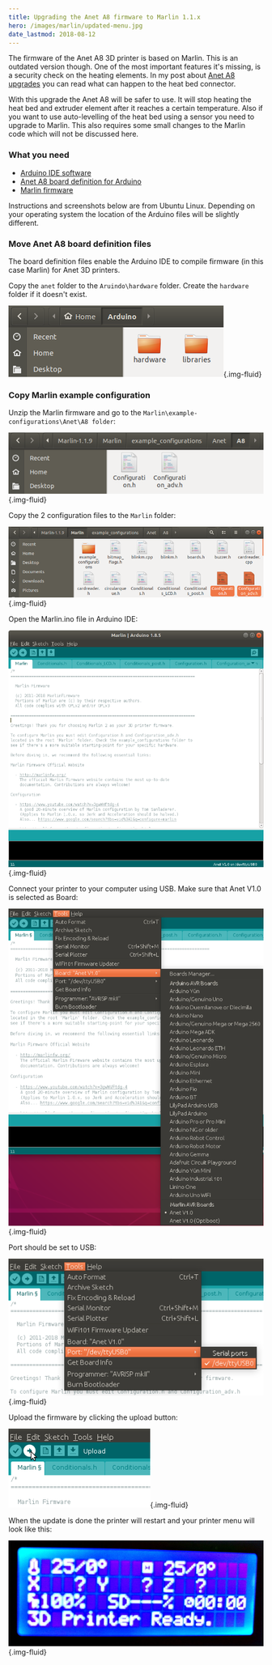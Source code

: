 ```yaml
---
title: Upgrading the Anet A8 firmware to Marlin 1.1.x
hero: /images/marlin/updated-menu.jpg
date_lastmod: 2018-08-12
---
```


The firmware of the Anet A8 3D printer is based on Marlin. This is an outdated version though.
One of the most important features it's missing, is a security check on the heating elements.
In my post about [Anet A8 upgrades](/blog/2018/05/06/a-year-with-the-anet-a8-3d-printer/) you can
read what can happen to the heat bed connector.

<!-- more -->
With this upgrade the Anet A8 will be safer to use. It will stop heating the heat bed and extruder element
after it reaches a certain temperature. Also if you want to use auto-levelling of the heat bed using a sensor
you need to upgrade to Marlin. This also requires some small changes to the Marlin code which will not be discussed here.

### What you need

- [Arduino IDE software](https://www.arduino.cc/en/Main/Software)
- [Anet A8 board definition for Arduino](https://github.com/SkyNet3D/anet-board)
- [Marlin firmware](https://github.com/MarlinFirmware/Marlin/archive/1.1.x.zip)

Instructions and screenshots below are from Ubuntu Linux.
Depending on your operating system the location of the Arduino files will be slightly different.

### Move Anet A8 board definition files

The board definition files enable the Arduino IDE to compile firmware (in this case Marlin) for Anet 3D printers.

Copy the `anet` folder to the `Aruindo\hardware` folder. Create the `hardware` folder if it doesn't exist.

![Anet A8 board defination files](/images/marlin/board-definition-files.png){.img-fluid}

### Copy Marlin example configuration 

Unzip the Marlin firmware and go to the `Marlin\example-configurations\Anet\A8 folder`:

![Marlin A8 configuration files source](/images/marlin/marlin-a8-configuration-source.png){.img-fluid}

Copy the 2 configuration files to the `Marlin` folder:

![Marlin A8 configuration files destination](/images/marlin/marlin-a8-configuration-destination.png){.img-fluid}

Open the Marlin.ino file in Arduino IDE:

![Arduino IDE - Open Marlin.ino](/images/marlin/arduino-ide-open-marlin-ino.png){.img-fluid}

Connect your printer to your computer using USB.
Make sure that Anet V1.0 is selected as Board:

![Arduino IDE - Select Anet Board](/images/marlin/arduino-ide-select-board.png){.img-fluid}

Port should be set to USB:

![Arduino IDE - Select USB Port](/images/marlin/arduino-ide-select-port.png){.img-fluid}

Upload the firmware by clicking the upload button:

![Arduino IDE - Upload button](/images/marlin/arduino-ide-upload.png){.img-fluid}

When the update is done the printer will restart and your printer menu will look like this:

![Updated printer menu](/images/marlin/updated-menu.jpg){.img-fluid}

